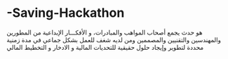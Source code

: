 # -Saving-Hackathon
هو حدث يجمع أصحاب المواهب والمبادرات، و الأفكـــار الإبداعية من المطورين والمهندسين والتقنيين والمصممين ومن لديه شغف للعمل بشكل جماعي في مدة زمنية محددة لتطوير وإيجاد حلول حقيقية للتحديات المالية و الادخار و التخطيط المالي 
